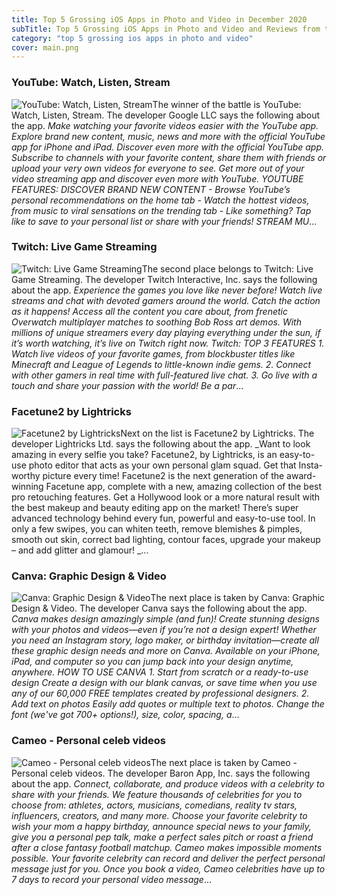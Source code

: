 ```yaml
---
title: Top 5 Grossing iOS Apps in Photo and Video in December 2020
subTitle: Top 5 Grossing iOS Apps in Photo and Video and Reviews from the AppStore in December 2020.
category: "top 5 grossing ios apps in photo and video"
cover: main.png
---
```


### YouTube: Watch, Listen, Stream

![YouTube: Watch, Listen, Stream](https://is3-ssl.mzstatic.com/image/thumb/Purple114/v4/b9/58/d8/b958d83b-f5d2-b746-df90-d0a0a244d6ad/logo_youtube_color-0-0-1x_U007emarketing-0-0-0-6-0-0-sRGB-0-0-0-GLES2_U002c0-512MB-85-220-0-0.png/100x100bb.png)The winner of the battle is YouTube: Watch, Listen, Stream. The developer Google LLC says the following about the app. _Make watching your favorite videos easier with the YouTube app. Explore brand new content, music, news and more with the official YouTube app for iPhone and iPad.  Discover even more with the official YouTube app. Subscribe to channels with your favorite content, share them with friends or upload your very own videos for everyone to see.  Get more out of your video streaming app and discover even more with YouTube.  YOUTUBE FEATURES:  DISCOVER BRAND NEW CONTENT - Browse YouTube’s personal recommendations on the home tab - Watch the hottest videos, from music to viral sensations on the trending tab - Like something? Tap like to save to your personal list or share with your friends!  STREAM MU_...

### Twitch: Live Game Streaming

![Twitch: Live Game Streaming](https://is1-ssl.mzstatic.com/image/thumb/Purple124/v4/3c/66/53/3c66539a-cabb-dc8b-6fbf-b1212b59fc81/TwitchAppIcon-0-0-1x_U007emarketing-0-0-0-7-0-0-sRGB-0-0-0-GLES2_U002c0-512MB-85-220-0-0.png/100x100bb.png)The second place belongs to Twitch: Live Game Streaming. The developer Twitch Interactive, Inc. says the following about the app. _Experience the games you love like never before! Watch live streams and chat with devoted gamers around the world.  Catch the action as it happens! Access all the content you care about, from frenetic Overwatch multiplayer matches to soothing Bob Ross art demos. With millions of unique streamers every day playing everything under the sun, if it’s worth watching, it’s live on Twitch right now.  Twitch: TOP 3 FEATURES  1. Watch live videos of your favorite games, from blockbuster titles like Minecraft and League of Legends to little-known indie gems.  2. Connect with other gamers in real time with full-featured live chat. 3. Go live with a touch and share your passion with the world!  Be a par_...

### Facetune2 by Lightricks

![Facetune2 by Lightricks](https://is1-ssl.mzstatic.com/image/thumb/Purple114/v4/f9/9c/22/f99c2262-1194-7abb-572e-ae04f599dc67/AppIcon-0-0-1x_U007emarketing-0-0-0-7-0-0-sRGB-0-0-0-GLES2_U002c0-512MB-85-220-0-0.png/100x100bb.png)Next on the list is Facetune2 by Lightricks. The developer Lightricks Ltd. says the following about the app. _Want to look amazing in every selfie you take? Facetune2, by Lightricks, is an easy-to-use photo editor that acts as your own personal glam squad. Get that Insta-worthy picture every time!  Facetune2 is the next generation of the award-winning Facetune app, complete with a new, amazing collection of the best pro retouching features. Get a Hollywood look or a more natural result with the best makeup and beauty editing app on the market! There’s super advanced technology behind every fun, powerful and easy-to-use tool. In only a few swipes, you can whiten teeth, remove blemishes & pimples, smooth out skin, correct bad lighting, contour faces, upgrade your makeup – and add glitter and glamour! _...

### Canva: Graphic Design & Video

![Canva: Graphic Design & Video](https://is4-ssl.mzstatic.com/image/thumb/Purple114/v4/76/5e/e4/765ee4c0-7573-20e3-cc91-892619225e38/AppIcon-0-0-1x_U007emarketing-0-0-0-7-0-0-sRGB-0-0-0-GLES2_U002c0-512MB-85-220-0-0.png/100x100bb.png)The next place is taken by Canva: Graphic Design & Video. The developer Canva says the following about the app. _Canva makes design amazingly simple (and fun)! Create stunning designs with your photos and videos—even if you’re not a design expert!  Whether you need an Instagram story, logo maker, or birthday invitation—create all these graphic design needs and more on Canva. Available on your iPhone, iPad, and computer so you can jump back into your design anytime, anywhere.  HOW TO USE CANVA 1. Start from scratch or a ready-to-use design Create a design with our blank canvas, or save time when you use any of our 60,000 FREE templates created by professional designers.  2. Add text on photos Easily add quotes or multiple text to photos. Change the font (we've got 700+ options!), size, color, spacing, a_...

### Cameo - Personal celeb videos

![Cameo - Personal celeb videos](https://is3-ssl.mzstatic.com/image/thumb/Purple124/v4/a8/ba/5a/a8ba5ac3-9b60-68f8-9729-ff7cc0cc9583/AppIcon-0-0-1x_U007emarketing-0-0-0-7-0-0-sRGB-0-0-0-GLES2_U002c0-512MB-85-220-0-0.png/100x100bb.png)The next place is taken by Cameo - Personal celeb videos. The developer Baron App, Inc. says the following about the app. _Connect, collaborate, and produce videos with a celebrity to share with your friends.  We feature thousands of celebrities for you to choose from: athletes, actors, musicians, comedians, reality tv stars, influencers, creators, and many more. Choose your favorite celebrity to wish your mom a happy birthday, announce special news to your family, give you a personal pep talk, make a perfect sales pitch or roast a friend after a close fantasy football matchup. Cameo makes impossible moments possible. Your favorite celebrity can record and deliver the perfect personal message just for you.  Once you book a video, Cameo celebrities have up to 7 days to record your personal video message_...

